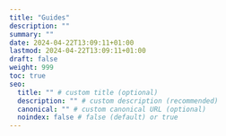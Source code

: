 ```yaml
---
title: "Guides"
description: ""
summary: ""
date: 2024-04-22T13:09:11+01:00
lastmod: 2024-04-22T13:09:11+01:00
draft: false
weight: 999
toc: true
seo:
  title: "" # custom title (optional)
  description: "" # custom description (recommended)
  canonical: "" # custom canonical URL (optional)
  noindex: false # false (default) or true
---
```

